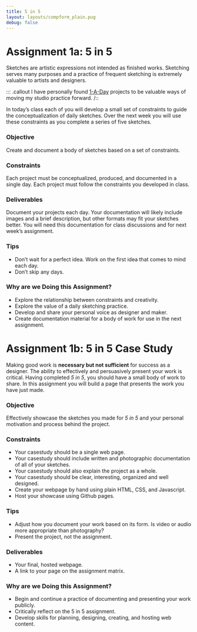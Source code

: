 ```yaml
---
title: 5 in 5
layout: layouts/compform_plain.pug
debug: false
---
```



# Assignment 1a: 5 in 5

Sketches are artistic expressions not intended as finished works. Sketching serves many purposes and a practice of frequent sketching is extremely valuable to artists and designers. 

::: .callout
I have personally found [1-A-Day](http://jbakse.netdone.com/) projects to be valuable ways of moving my studio practice forward.
/::

In today’s class each of you will develop a small set of constraints to guide the conceptualization of daily sketches. Over the next week you will use these constraints as you complete a series of five sketches.

### Objective
Create and document a body of sketches based on a set of constraints.

### Constraints
Each project must be conceptualized, produced, and documented in a single day.
Each project must follow the constraints you developed in class.

### Deliverables
Document your projects each day. Your documentation will likely include images and a brief description, but other formats may fit your sketches better. You will need this documentation for class discussions and for next week’s assignment.

### Tips
- Don’t wait for a perfect idea. Work on the first idea that comes to mind each day.
- Don’t skip any days.

### Why are we Doing this Assignment?
- Explore the relationship between constraints and creativity.
- Explore the value of a daily sketching practice.
- Develop and share your personal voice as designer and maker.
- Create documentation material for a body of work for use in the next assignment.

# Assignment 1b: 5 in 5 Case Study

Making good work is **necessary but not sufficient** for success as a designer. The ability to effectively and persuasively present your work is critical. Having completed *5 in 5*, you should have a small body of work to share. In this assignment you will build a page that presents the work you have just made.

### Objective
Effectively showcase the sketches you made for *5 in 5* and your personal motivation and process behind the project.

### Constraints
- Your casestudy should be a single web page.
- Your casestudy should include written and photographic documentation of all of your sketches.
- Your casestudy should also explain the project as a whole.
- Your casestudy should be clear, interesting, organized and well designed.
- Create your webpage by hand using plain HTML, CSS, and Javascript.
- Host your showcase using Github pages.

### Tips
- Adjust how you document your work based on its form. Is video or audio more appropriate than photography?
- Present the project, not the assignment.

### Deliverables
- Your final, hosted webpage.
- A link to your page on the assignment matrix.

### Why are we Doing this Assignment?
- Begin and continue a practice of documenting and presenting your work publicly.
- Critically reflect on the 5 in 5 assignment.
- Develop skills for planning, designing, creating, and hosting web content.
